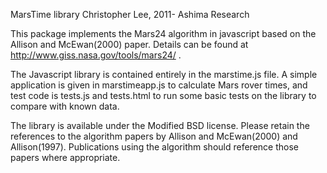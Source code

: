 MarsTime library
Christopher Lee, 2011-
Ashima Research

This package implements the Mars24 algorithm in javascript based on the Allison and McEwan(2000) paper. Details can be found at http://www.giss.nasa.gov/tools/mars24/ .

The Javascript library is contained entirely in the marstime.js file. A simple application is given in marstimeapp.js to calculate Mars rover times, and test code is tests.js and tests.html to run some basic tests on the library to compare with known data.
	
The library is available under the Modified BSD license. Please retain the references to the algorithm papers by Allison and McEwan(2000) and Allison(1997). Publications using the algorithm should reference those papers where appropriate.

